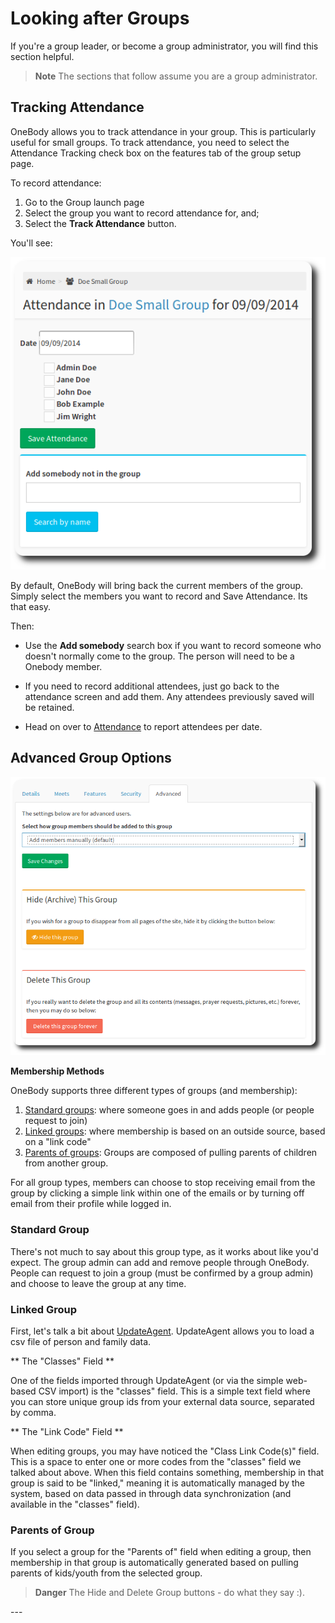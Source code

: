 # Looking after Groups

If you're a group leader, or become a group administrator, you will find this section helpful.

> **Note** The sections that follow assume you are a group administrator.

## Tracking Attendance
OneBody allows you to track attendance in your group. This is particularly useful for small groups. To track attendance, you need to select the Attendance Tracking check box on the features tab of the group setup page.

To record attendance:
1. Go to the Group launch page
2. Select the group you want to record attendance for, and;
3. Select the **Track Attendance** button.

You'll see:

 ![Attendance Tracking](/img/groups/looking-after-groups-1.png)


By default, OneBody will bring back the current members of the group. Simply select the members you want to record and Save Attendance. Its that easy.

Then:

* Use the **Add somebody** search box if you want to record someone who doesn't normally come to the group. The person will need to be a Onebody member.

* If you need to record additional attendees, just go back to the attendance screen and add them. Any attendees previously saved will be retained.

* Head on over to [Attendance](/administration/attendance.html) to report attendees per date.


## Advanced Group Options

 ![Advanced Group Options](/img/groups/looking-after-groups-2.png)

**Membership Methods**

OneBody supports three different types of groups (and membership):

1. [Standard groups](#standard-group):  where someone goes in and adds people (or people request to join)
2. [Linked groups](#linked-group): where membership is based on an outside source, based on a "link code"
3. [Parents of groups](#parents-of-groups): Groups are composed of  pulling parents of children from another group.

For all group types, members can choose to stop receiving email from the group by clicking a simple link within one of the emails or by turning off email from their profile while logged in.

### Standard Group

There's not much to say about this group type, as it works about like you'd expect. The group admin can add and remove people through OneBody. People can request to join a group (must be confirmed by a group admin) and choose to leave the group at any time.

### Linked Group

First, let's talk a bit about [UpdateAgent](https://github.com/churchio/onebody-updateagent). UpdateAgent allows you to load a csv file of person and family data.

** The "Classes" Field **

One of the fields imported through UpdateAgent (or via the simple web-based CSV import) is the "classes" field. This is a simple text field where you can store unique group ids from your external data source, separated by comma.

** The "Link Code" Field **

When editing groups, you may have noticed the "Class Link Code(s)" field. This is a space to enter one or more codes from the "classes" field we talked about above. When this field contains something, membership in that group is said to be "linked," meaning it is automatically managed by the system, based on data passed in through data synchronization (and available in the "classes" field).

### Parents of Group

If you select a group for the "Parents of" field when editing a group, then membership in that group is automatically generated based on pulling parents of kids/youth from the selected group.

 > **Danger** The Hide and Delete Group buttons - do what they say :).

<p>
---

